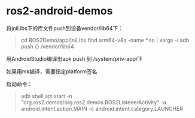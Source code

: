 # ros2-android-demos

将jniLibs下的库文件push到设备vendor/lib64下：
> cd ROS2Demo/app/jniLibs
> find arm64-v8a -name *.so | xargs -i adb push {} /vendor/lib64

用AndroidStudio编译出apk push 到 /system/priv-app/下

如果用mk编译，需要指定platform签名

启动命令：
> adb shell am start -n "org.ros2.demos/org.ros2.demos.ROS2ListenerActivity" -a android.intent.action.MAIN -c android.intent.category.LAUNCHER

